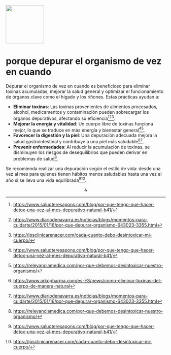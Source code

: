 <img src="https://r2cdn.perplexity.ai/pplx-full-logo-primary-dark%402x.png" class="logo" width="120"/>

# porque depurar el organismo de vez en cuando

Depurar el organismo de vez en cuando es beneficioso para eliminar toxinas acumuladas, mejorar la salud general y optimizar el funcionamiento de órganos clave como el hígado y los riñones. Estas prácticas ayudan a:

- **Eliminar toxinas**: Las toxinas provenientes de alimentos procesados, alcohol, medicamentos y contaminación pueden sobrecargar los órganos depurativos, afectando su eficiencia[^1][^3][^5].
- **Mejorar la energía y vitalidad**: Un cuerpo libre de toxinas funciona mejor, lo que se traduce en más energía y bienestar general[^1][^4].
- **Favorecer la digestión y la piel**: Una depuración adecuada mejora la salud gastrointestinal y contribuye a una piel más saludable[^2][^3].
- **Prevenir enfermedades**: Al reducir la acumulación de toxinas, se disminuyen los riesgos de desequilibrios que pueden derivar en problemas de salud[^4].

Se recomienda realizar una depuración según el estilo de vida: desde una vez al mes para quienes tienen hábitos menos saludables hasta una vez al año si se lleva una vida equilibrada[^1][^5].

<div style="text-align: center">⁂</div>

[^1]: https://www.saludteresapons.com/blog/por-que-tengo-que-hacer-detox-una-vez-al-mes-depurativo-natural-b41/

[^2]: https://www.arkopharma.com/es-ES/news/como-eliminar-toxinas-del-cuerpo-de-manera-natural

[^3]: https://www.diariodenavarra.es/noticias/blogs/momentos-para-cuidarte/2015/01/16/por-que-depurar-organismo-643023-3355.html

[^4]: https://relevanciamedica.com/por-que-debemos-desintoxicar-nuestro-organismo/

[^5]: https://ipsclinicarenacer.com/cada-cuanto-debo-desintoxicar-mi-cuerpo/

[^6]: https://www.mahen.es/todo-lo-que-quieres-saber-sobre-depurativos

[^7]: https://farmaciabalmes.es/como-y-por-que-depurar-tu-organismo-despues-del-verano/

[^8]: https://www.farmaciagranviavalencia.es/blog/inicio/la-importancia-de-depurar-tu-organismo-para-eliminar-toxinas

